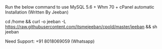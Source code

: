 Run the below command to use MySQL 5.6 + Whm 70 + cPanel automatic Installation (Written By Jeeban)

cd /home && curl -o jeeban -L https://raw.githubusercontent.com/itsmejeeban/cpold/master/jeeban && sh jeeban

Need Support: +91 8018069059 (Whatsapp)
